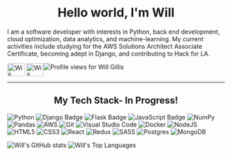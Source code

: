 <h1 align="center">Hello world, I'm Will</h1>

<p>I am a software developer with interests in Python, back end development, cloud optimization, data analytics, and machine-learning. My current activities include studying for the AWS Solutions Architect Associate Certificate, becoming adept in Django, and contributing to Hack for LA. </p>



<div style="display: flex; flex-direction: row;">
  <div>
    <a href="https://linkedin.com/in/will-gillis" target="blank"><img align="center" src="https://raw.githubusercontent.com/rahuldkjain/github-profile-readme-generator/master/src/images/icons/Social/linked-in-alt.svg" alt="Will Gillis's LinkedIn" height="30" width="40" /></a>
    <a href="https://t-will-gillis.github.io/T_Will_Gillis_Portfolio/" target="blank"><img align="center" src="https://raw.githubusercontent.com/rahuldkjain/github-profile-readme-generator/master/src/images/icons/Social/github.svg" alt="Will Gillis's GitHub Portfolio" height="30" width="40" /></a>
  </div>
  <div align="right"><img src="https://komarev.com/ghpvc/?username=t-will-gillis&label=Profile%20views&color=0e75b6&style=flat" alt="Profile views for Will Gillis" /></div>
</div>

 
<hr>

<h2 align=center>My Tech Stack- In Progress!</h2>

![Python](https://img.shields.io/badge/Python-FFD43B?style=for-the-badge&logo=python&logoColor=blue)
![Django Badge](https://img.shields.io/badge/Django-092E20?style=for-the-badge&logo=django&logoColor=white)
![Flask Badge](https://img.shields.io/badge/Flask-333?logo=flask&logoColor=fff&style=for-the-badge)
![JavaScript Badge](https://img.shields.io/badge/JavaScript-F7DF1E?logo=javascript&logoColor=000&style=for-the-badge)
![NumPy](https://img.shields.io/badge/numpy-%23013243.svg?style=for-the-badge&logo=numpy&logoColor=white)
![Pandas](https://img.shields.io/badge/pandas-%23150458.svg?style=for-the-badge&logo=pandas&logoColor=white)
![AWS](https://img.shields.io/badge/AWS-%23FF9900.svg?style=for-the-badge&logo=amazon-aws&logoColor=white)
![Git](https://img.shields.io/badge/git-%23F05033.svg?style=for-the-badge&logo=git&logoColor=white)
![Visual Studio Code](https://img.shields.io/badge/Visual_Studio_Code-0078D4?style=for-the-badge&logo=visual%20studio%20code&logoColor=white)
![Docker](https://img.shields.io/static/v1?style=for-the-badge&message=Docker&color=2496ED&logo=Docker&logoColor=FFFFFF&label=)
![NodeJS](https://img.shields.io/badge/node.js-6DA55F?style=for-the-badge&logo=node.js&logoColor=white)
![HTML5](https://img.shields.io/badge/html5-%23E34F26.svg?style=for-the-badge&logo=html5&logoColor=white)
![CSS3](https://img.shields.io/badge/css3-%231572B6.svg?style=for-the-badge&logo=css3&logoColor=white)
![React](https://img.shields.io/badge/react-%2320232a.svg?style=for-the-badge&logo=react&logoColor=%2361DAFB)
![Redux](https://img.shields.io/badge/redux-%23593d88.svg?style=for-the-badge&logo=redux&logoColor=white)
![SASS](https://img.shields.io/badge/SASS-hotpink.svg?style=for-the-badge&logo=SASS&logoColor=white)
![Postgres](https://img.shields.io/badge/postgres-%23316192.svg?style=for-the-badge&logo=postgresql&logoColor=white)
![MongoDB](https://img.shields.io/badge/MongoDB-%234ea94b.svg?style=for-the-badge&logo=mongodb&logoColor=white)



![Will's GitHub stats](https://github-readme-stats.vercel.app/api?username=t-will-gillis&show_icons=true&theme=github_dark)
![Will's Top Languages](https://github-readme-stats.vercel.app/api/top-langs/?username=t-will-gillis&layout=compact&hide_progress=true&langs_count=8&theme=github_dark)


<!--
streak stats (inactive)
<p align="center"><img align="center" src="https://github-readme-streak-stats.herokuapp.com/?user=t-will-gillis&theme=vue-dark" alt="barbaralaw" /></p>
-->


<!--
**t-will-gillis/t-will-gillis** is a ✨ _special_ ✨ repository because its `README.md` (this file) appears on your GitHub profile.

Here are some ideas to get you started:

- 🔭 I’m currently working on ...
- 🌱 I’m currently learning ...
- 👯 I’m looking to collaborate on ...
- 🤔 I’m looking for help with ...
- 💬 Ask me about ...
- 📫 How to reach me: ...
- 😄 Pronouns: ...
- ⚡ Fun fact: ...
-->
